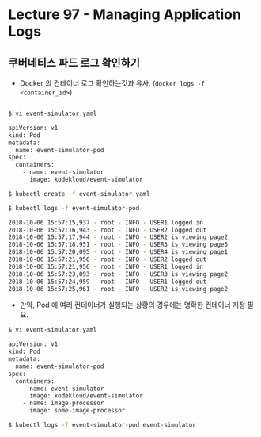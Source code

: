 # Lecture 97 - Managing Application Logs

## 쿠버네티스 파드 로그 확인하기

- Docker 의 컨테이너 로그 확인하는것과 유사. (`docker logs -f <container_id>`)

```bash

$ vi event-simulator.yaml

apiVersion: v1
kind: Pod
metadata:
  name: event-simulator-pod
spec:
  containers:
    - name: event-simulator
      image: kodekloud/event-simulator

$ kubectl create -f event-simulator.yaml

$ kubectl logs -f event-simulator-pod

2018-10-06 15:57:15,937 - root - INFO - USER1 logged in
2018-10-06 15:57:16,943 - root - INFO - USER2 logged out
2018-10-06 15:57:17,944 - root - INFO - USER2 is viewing page2
2018-10-06 15:57:18,951 - root - INFO - USER3 is viewing page3
2018-10-06 15:57:20,095 - root - INFO - USER4 is viewing page1
2018-10-06 15:57:21,956 - root - INFO - USER2 logged out
2018-10-06 15:57:21,956 - root - INFO - USER1 logged in
2018-10-06 15:57:23,093 - root - INFO - USER3 is viewing page2
2018-10-06 15:57:24,959 - root - INFO - USER1 logged out
2018-10-06 15:57:25,961 - root - INFO - USER2 is viewing page2

```

- 만약, Pod 에 여러 컨테이너가 실행되는 상황의 경우에는 명확한 컨테이너 지정 필요.

```bash
$ vi event-simulator.yaml

apiVersion: v1
kind: Pod
metadata:
  name: event-simulator-pod
spec:
  containers:
    - name: event-simulator
      image: kodekloud/event-simulator
    - name: image-processor
      image: some-image-processor

$ kubectl logs -f event-simulator-pod event-simulator

```